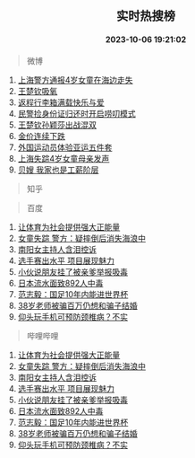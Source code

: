 <div align="center"><h2>实时热搜榜</h2><h4>2023-10-06 19:21:02</h4></div>

> 微博  

1. [上海警方通报4岁女童在海边走失](https://s.weibo.com/weibo?q=%23%E4%B8%8A%E6%B5%B7%E8%AD%A6%E6%96%B9%E9%80%9A%E6%8A%A54%E5%B2%81%E5%A5%B3%E7%AB%A5%E5%9C%A8%E6%B5%B7%E8%BE%B9%E8%B5%B0%E5%A4%B1%23&t=31&band_rank=1&Refer=top)<br />
2. [王楚钦吸氧](https://s.weibo.com/weibo?q=%23%E7%8E%8B%E6%A5%9A%E9%92%A6%E5%90%B8%E6%B0%A7%23&t=31&band_rank=2&Refer=top)<br />
3. [返程行李箱满载快乐与爱](https://s.weibo.com/weibo?q=%23%E8%BF%94%E7%A8%8B%E8%A1%8C%E6%9D%8E%E7%AE%B1%E6%BB%A1%E8%BD%BD%E5%BF%AB%E4%B9%90%E4%B8%8E%E7%88%B1%23&t=31&band_rank=3&Refer=top)<br />
4. [民警捡身份证归还时开启唠叨模式](https://s.weibo.com/weibo?q=%23%E6%B0%91%E8%AD%A6%E6%8D%A1%E8%BA%AB%E4%BB%BD%E8%AF%81%E5%BD%92%E8%BF%98%E6%97%B6%E5%BC%80%E5%90%AF%E5%94%A0%E5%8F%A8%E6%A8%A1%E5%BC%8F%23&t=31&band_rank=4&Refer=top)<br />
5. [王楚钦孙颖莎出战混双](https://s.weibo.com/weibo?q=%23%E7%8E%8B%E6%A5%9A%E9%92%A6%E5%AD%99%E9%A2%96%E8%8E%8E%E5%87%BA%E6%88%98%E6%B7%B7%E5%8F%8C%23&t=31&band_rank=5&Refer=top)<br />
6. [金价连续下跌](https://s.weibo.com/weibo?q=%23%E9%87%91%E4%BB%B7%E8%BF%9E%E7%BB%AD%E4%B8%8B%E8%B7%8C%23&t=31&band_rank=6&Refer=top)<br />
7. [外国运动员体验亚运五件套](https://s.weibo.com/weibo?q=%23%E5%A4%96%E5%9B%BD%E8%BF%90%E5%8A%A8%E5%91%98%E4%BD%93%E9%AA%8C%E4%BA%9A%E8%BF%90%E4%BA%94%E4%BB%B6%E5%A5%97%23&t=31&band_rank=7&Refer=top)<br />
8. [上海失踪4岁女童母亲发声](https://s.weibo.com/weibo?q=%23%E4%B8%8A%E6%B5%B7%E5%A4%B1%E8%B8%AA4%E5%B2%81%E5%A5%B3%E7%AB%A5%E6%AF%8D%E4%BA%B2%E5%8F%91%E5%A3%B0%23&t=31&band_rank=8&Refer=top)<br />
9. [贝嫂 我家也是工薪阶层](https://s.weibo.com/weibo?q=%E8%B4%9D%E5%AB%82%20%E6%88%91%E5%AE%B6%E4%B9%9F%E6%98%AF%E5%B7%A5%E8%96%AA%E9%98%B6%E5%B1%82&t=31&band_rank=9&Refer=top)<br />

> 知乎  


> 百度  

1. [让体育为社会提供强大正能量](https://www.baidu.com/s?wd=%E8%AE%A9%E4%BD%93%E8%82%B2%E4%B8%BA%E7%A4%BE%E4%BC%9A%E6%8F%90%E4%BE%9B%E5%BC%BA%E5%A4%A7%E6%AD%A3%E8%83%BD%E9%87%8F&sa=fyb_news&rsv_dl=fyb_news)<br />
2. [女童失踪 警方：疑摔倒后消失海浪中](https://www.baidu.com/s?wd=%E5%A5%B3%E7%AB%A5%E5%A4%B1%E8%B8%AA+%E8%AD%A6%E6%96%B9%EF%BC%9A%E7%96%91%E6%91%94%E5%80%92%E5%90%8E%E6%B6%88%E5%A4%B1%E6%B5%B7%E6%B5%AA%E4%B8%AD&sa=fyb_news&rsv_dl=fyb_news)<br />
3. [南阳女主持人含泪控诉](https://www.baidu.com/s?wd=%E5%8D%97%E9%98%B3%E5%A5%B3%E4%B8%BB%E6%8C%81%E4%BA%BA%E5%90%AB%E6%B3%AA%E6%8E%A7%E8%AF%89&sa=fyb_news&rsv_dl=fyb_news)<br />
4. [选手赛出水平 项目展现魅力](https://www.baidu.com/s?wd=%E9%80%89%E6%89%8B%E8%B5%9B%E5%87%BA%E6%B0%B4%E5%B9%B3+%E9%A1%B9%E7%9B%AE%E5%B1%95%E7%8E%B0%E9%AD%85%E5%8A%9B&sa=fyb_news&rsv_dl=fyb_news)<br />
5. [小伙说朋友挂了被亲爹举报吸毒](https://www.baidu.com/s?wd=%E5%B0%8F%E4%BC%99%E8%AF%B4%E6%9C%8B%E5%8F%8B%E6%8C%82%E4%BA%86%E8%A2%AB%E4%BA%B2%E7%88%B9%E4%B8%BE%E6%8A%A5%E5%90%B8%E6%AF%92&sa=fyb_news&rsv_dl=fyb_news)<br />
6. [日本流水面致892人中毒](https://www.baidu.com/s?wd=%E6%97%A5%E6%9C%AC%E6%B5%81%E6%B0%B4%E9%9D%A2%E8%87%B4892%E4%BA%BA%E4%B8%AD%E6%AF%92&sa=fyb_news&rsv_dl=fyb_news)<br />
7. [范志毅：国足10年内能进世界杯](https://www.baidu.com/s?wd=%E8%8C%83%E5%BF%97%E6%AF%85%EF%BC%9A%E5%9B%BD%E8%B6%B310%E5%B9%B4%E5%86%85%E8%83%BD%E8%BF%9B%E4%B8%96%E7%95%8C%E6%9D%AF&sa=fyb_news&rsv_dl=fyb_news)<br />
8. [38岁老师被骗百万仍想和骗子结婚](https://www.baidu.com/s?wd=38%E5%B2%81%E8%80%81%E5%B8%88%E8%A2%AB%E9%AA%97%E7%99%BE%E4%B8%87%E4%BB%8D%E6%83%B3%E5%92%8C%E9%AA%97%E5%AD%90%E7%BB%93%E5%A9%9A&sa=fyb_news&rsv_dl=fyb_news)<br />
9. [仰头玩手机可预防颈椎病？不实](https://www.baidu.com/s?wd=%E4%BB%B0%E5%A4%B4%E7%8E%A9%E6%89%8B%E6%9C%BA%E5%8F%AF%E9%A2%84%E9%98%B2%E9%A2%88%E6%A4%8E%E7%97%85%EF%BC%9F%E4%B8%8D%E5%AE%9E&sa=fyb_news&rsv_dl=fyb_news)<br />

> 哔哩哔哩  

1. [让体育为社会提供强大正能量](https://www.baidu.com/s?wd=%E8%AE%A9%E4%BD%93%E8%82%B2%E4%B8%BA%E7%A4%BE%E4%BC%9A%E6%8F%90%E4%BE%9B%E5%BC%BA%E5%A4%A7%E6%AD%A3%E8%83%BD%E9%87%8F&sa=fyb_news&rsv_dl=fyb_news)<br />
2. [女童失踪 警方：疑摔倒后消失海浪中](https://www.baidu.com/s?wd=%E5%A5%B3%E7%AB%A5%E5%A4%B1%E8%B8%AA+%E8%AD%A6%E6%96%B9%EF%BC%9A%E7%96%91%E6%91%94%E5%80%92%E5%90%8E%E6%B6%88%E5%A4%B1%E6%B5%B7%E6%B5%AA%E4%B8%AD&sa=fyb_news&rsv_dl=fyb_news)<br />
3. [南阳女主持人含泪控诉](https://www.baidu.com/s?wd=%E5%8D%97%E9%98%B3%E5%A5%B3%E4%B8%BB%E6%8C%81%E4%BA%BA%E5%90%AB%E6%B3%AA%E6%8E%A7%E8%AF%89&sa=fyb_news&rsv_dl=fyb_news)<br />
4. [选手赛出水平 项目展现魅力](https://www.baidu.com/s?wd=%E9%80%89%E6%89%8B%E8%B5%9B%E5%87%BA%E6%B0%B4%E5%B9%B3+%E9%A1%B9%E7%9B%AE%E5%B1%95%E7%8E%B0%E9%AD%85%E5%8A%9B&sa=fyb_news&rsv_dl=fyb_news)<br />
5. [小伙说朋友挂了被亲爹举报吸毒](https://www.baidu.com/s?wd=%E5%B0%8F%E4%BC%99%E8%AF%B4%E6%9C%8B%E5%8F%8B%E6%8C%82%E4%BA%86%E8%A2%AB%E4%BA%B2%E7%88%B9%E4%B8%BE%E6%8A%A5%E5%90%B8%E6%AF%92&sa=fyb_news&rsv_dl=fyb_news)<br />
6. [日本流水面致892人中毒](https://www.baidu.com/s?wd=%E6%97%A5%E6%9C%AC%E6%B5%81%E6%B0%B4%E9%9D%A2%E8%87%B4892%E4%BA%BA%E4%B8%AD%E6%AF%92&sa=fyb_news&rsv_dl=fyb_news)<br />
7. [范志毅：国足10年内能进世界杯](https://www.baidu.com/s?wd=%E8%8C%83%E5%BF%97%E6%AF%85%EF%BC%9A%E5%9B%BD%E8%B6%B310%E5%B9%B4%E5%86%85%E8%83%BD%E8%BF%9B%E4%B8%96%E7%95%8C%E6%9D%AF&sa=fyb_news&rsv_dl=fyb_news)<br />
8. [38岁老师被骗百万仍想和骗子结婚](https://www.baidu.com/s?wd=38%E5%B2%81%E8%80%81%E5%B8%88%E8%A2%AB%E9%AA%97%E7%99%BE%E4%B8%87%E4%BB%8D%E6%83%B3%E5%92%8C%E9%AA%97%E5%AD%90%E7%BB%93%E5%A9%9A&sa=fyb_news&rsv_dl=fyb_news)<br />
9. [仰头玩手机可预防颈椎病？不实](https://www.baidu.com/s?wd=%E4%BB%B0%E5%A4%B4%E7%8E%A9%E6%89%8B%E6%9C%BA%E5%8F%AF%E9%A2%84%E9%98%B2%E9%A2%88%E6%A4%8E%E7%97%85%EF%BC%9F%E4%B8%8D%E5%AE%9E&sa=fyb_news&rsv_dl=fyb_news)<br />
